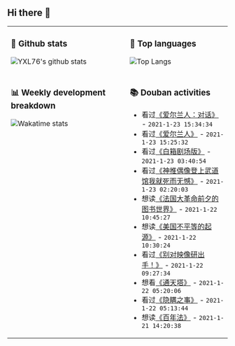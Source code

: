 ## Hi there 👋

<table>
<tr>
<td valign="top" width="54%">

### 🔭 Github stats

![YXL76's github stats](https://github-readme-stats.yxl76.vercel.app/api?username=YXL76&count_private=true&show_icons=true&include_all_commits=true&theme=tokyonight&line_height=28)

</td>

<td valign="top" width="46%">

### 🌱 Top languages

![Top Langs](https://github-readme-stats.yxl76.vercel.app/api/top-langs/?username=YXL76&layout=compact&theme=tokyonight&langs_count=10&hide=HTML,CSS,SCSS)

</td>
</tr>
<tr>
<td valign="top" width="54%">

### 📊 Weekly development breakdown

![Wakatime stats](https://github-readme-stats.yxl76.vercel.app/api/wakatime?username=YXL76&layout=compact&theme=tokyonight)


</td>
<td valign="top" width="46%">

### 📚 Douban activities

- 看过[《爱尔兰人：对话》](http://movie.douban.com/subject/34909138/) - `2021-1-23 15:34:34`
- 看过[《爱尔兰人》](http://movie.douban.com/subject/6981153/) - `2021-1-23 15:25:32`
- 看过[《白箱剧场版》](http://movie.douban.com/subject/30207998/) - `2021-1-23 03:40:54`
- 看过[《神推偶像登上武道馆我就死而无憾》](http://movie.douban.com/subject/30227466/) - `2021-1-23 02:20:03`
- 想读[《法国大革命前夕的图书世界》](https://book.douban.com/subject/35219464/) - `2021-1-22 10:45:27`
- 想读[《美国不平等的起源》](https://book.douban.com/subject/35278553/) - `2021-1-22 10:30:24`
- 看过[《别对映像研出手！》](http://movie.douban.com/subject/33438250/) - `2021-1-22 09:27:34`
- 想看[《通天塔》](http://movie.douban.com/subject/1498818/) - `2021-1-22 05:20:06`
- 看过[《隐瞒之事》](http://movie.douban.com/subject/34909367/) - `2021-1-22 05:13:44`
- 想读[《百年法》](https://book.douban.com/subject/27036319/) - `2021-1-21 14:20:38`

</td>
</tr>
</table>

<!--
**YXL76/YXL76** is a ✨ _special_ ✨ repository because its `README.md` (this file) appears on your GitHub profile.

Here are some ideas to get you started:

- 🔭 I’m currently working on ...
- 🌱 I’m currently learning ...
- 👯 I’m looking to collaborate on ...
- 🤔 I’m looking for help with ...
- 💬 Ask me about ...
- 📫 How to reach me: ...
- 😄 Pronouns: ...
- ⚡ Fun fact: ...
-->
